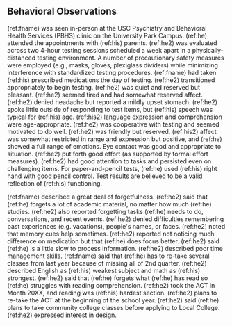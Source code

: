 ## Behavioral Observations

(ref:fname) was seen in-person at the USC Psychiatry and Behavioral Health
Services (PBHS) clinic on the University Park Campus. (ref:he) attended the
appointments with (ref:his) parents. (ref:he2) was evaluated across
two 4-hour testing sessions scheduled a week apart in a physically-distanced
testing environment. A number of precautionary safety measures were employed
(e.g., masks, gloves, plexiglass dividers) while minimizing interference with
standardized testing procedures. (ref:fname) had taken (ref:his) prescribed medications the day of testing. (ref:he2) transitioned appropriately to begin testing. (ref:he2) was quiet and reserved but pleasant. (ref:he2) seemed tired and had somewhat reserved affect. (ref:he2) denied headache but reported a mildly upset stomach. (ref:he2) spoke little outside of responding to test items, but (ref:his) speech was typical for (ref:his) age. (ref:his2) language expression and comprehension were age-appropriate. (ref:he2) was cooperative with testing and seemed motivated to do well. (ref:he2) was friendly but reserved. (ref:his2) affect was somewhat restricted in range and expression but positive, and (ref:he) showed a full range of emotions. Eye contact was good and appropriate to situation. (ref:he2) put forth good effort (as supported by formal effort measures). (ref:he2) had good attention to tasks and persisted even on challenging items. For paper-and-pencil tests, (ref:he) used (ref:his) right hand with good pencil control. Test results are believed to be a valid reflection of (ref:his) functioning.

(ref:fname) described a great deal of forgetfulness. (ref:he2) said that (ref:he) forgets a lot of academic material, no matter how much (ref:he) studies. (ref:he2) also reported forgetting tasks (ref:he) needs to do, conversations, and recent events. (ref:he2) denied difficulties remembering past experiences (e.g. vacations), people's names, or faces. (ref:he2) noted that memory cues help sometimes. (ref:he2) reported not noticing much difference on medication but that (ref:he) does focus better. (ref:he2) said (ref:he) is a little slow to process information. (ref:he2) described poor time management
skills. (ref:fname) said that (ref:he) has to re-take several classes from last year because of missing all of 2nd quarter. (ref:he2) described English as (ref:his) weakest subject and math as (ref:his) strongest. (ref:he2) said that (ref:he) forgets what (ref:he) has read so (ref:he) struggles with reading comprehension. (ref:he2) took the ACT in Month 20XX, and reading was (ref:his) hardest section. (ref:he2) plans to re-take the ACT at the beginning of the school year. (ref:he2) said (ref:he) plans to take community college classes before applying to Local College. (ref:he2) expressed interest in design.
